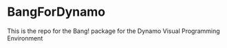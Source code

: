 # BangForDynamo
This is the repo for the Bang! package for the Dynamo Visual Programming Environment
